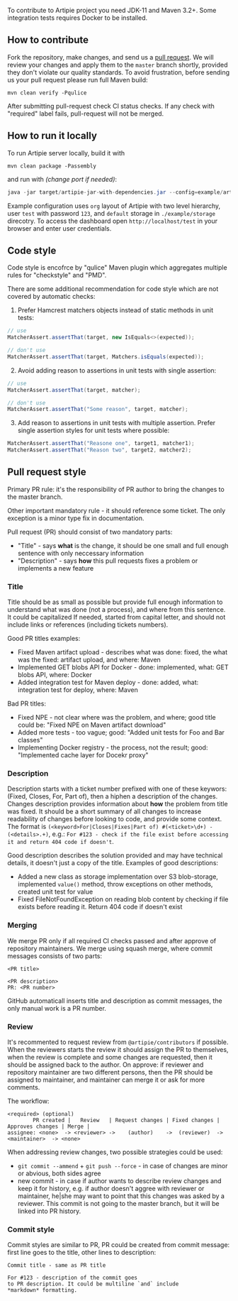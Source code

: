 To contribute to Artipie project you need JDK-11 and Maven 3.2+.
Some integration tests requires Docker to be installed.


## How to contribute

Fork the repository, make changes, and send us a
[pull request](#pull-request). We will review
your changes and apply them to the `master` branch shortly, provided
they don't violate our quality standards. To avoid frustration, before
sending us your pull request please run full Maven build:

```
mvn clean verify -Pqulice
```

After submitting pull-request check CI status checks. If any check with "required" label fails,
pull-request will not be merged.


## How to run it locally

To run Artipie server locally, build it with
```
mvn clean package -Passembly
```
and run with *(change port if needed)*:
```java
java -jar target/artipie-jar-with-dependencies.jar --config=example/artipie.yaml --port=8080
```
Example configuration uses `org` layout of Artipie with two level hierarchy,
user `test` with password `123`, and `default` storage in `./example/storage` direcotry.
To access the dashboard open `http://localhost/test` in your browser and enter user credentials.

## Code style

Code style is encofrce by "qulice" Maven plugin which aggregates multiple rules for "checkstyle" and "PMD".

There are some additional recommendation for code style which are not covered by automatic checks:

1. Prefer Hamcrest matchers objects instead of static methods in unit tests:
```java
// use
MatcherAssert.assertThat(target, new IsEquals<>(expected));

// don't use
MatcherAssert.assertThat(target, Matchers.isEquals(expected));
```

2. Avoid adding reason to assertions in unit tests with single assertion:
```java
// use
MatcherAssert.assertThat(target, matcher);

// don't use
MatcherAssert.assertThat("Some reason", target, matcher);
```


3. Add reason to assertions in unit tests with multiple assertion. Prefer single assertion styles for unit tests where possible:
```java
MatcherAssert.assertThat("Reasone one", target1, matcher1);
MatcherAssert.assertThat("Reason two", target2, matcher2);
```

## Pull request style

Primary PR rule: it's the responsibility of PR author to bring the changes to the master branch.

Other important mandatory rule - it should reference some ticket. The only exception is a minor type fix in documentation.

Pull request (PR) should consist of two mandatory parts:
 - "Title" - says **what** is the change, it should be one small and full enough sentence with only neccessary information
 - "Description" - says **how** this pull requests fixes a problem or implements a new feature

### Title

Title should be as small as possible but provide full enough information to understand what was done (not a process), and where from this sentence.
It could be capitalized If needed, started from capital letter, and should not include links or references (including tickets numbers).

Good PR titles examples:
 - Fixed Maven artifact upload - describes what was done: fixed, the what was the fixed: artifact upload, and where: Maven
 - Implemented GET blobs API for Docker - done: implemented, what: GET blobs API, where: Docker
 - Added integration test for Maven deploy - done: added, what: integration test for deploy, where: Maven

Bad PR titles:
 - Fixed NPE - not clear where was the problem, and where; good title could be: "Fixed NPE on Maven artifact download"
 - Added more tests - too vague; good: "Added unit tests for Foo and Bar classes"
 - Implementing Docker registry - the process, not the result; good: "Implemented cache layer for Docekr proxy"

### Description

Description starts with a ticket number prefixed with one of these keywors: (Fixed, Closes, For, Part of), then a hiphen a description of the changes. Changes description provides information about **how** the problem from title was fixed. It should be a short summary of all changes to increase readability of changes before looking to code, and provide some context. The format is `(<keyword>For|Closes|Fixes|Part of) #(<ticket>\d+) - (<details>.+)`, e.g.: `For #123 - check if the file exist before accessing it and return 404 code if doesn't`.

Good description describes the solution provided and may have technical details, it doesn't just a copy of the title.
Examples of good descriptions:
 - Added a new class as storage implementation over S3 blob-storage, implemented `value()` method, throw exceptions on other methods, created unit test for value
 - Fixed FileNotFoundException on reading blob content by checking if file exists before reading it. Return 404 code if doesn't exist

### Merging

We merge PR only if all required CI checks passed and after approve of repository maintainers. We merge using squash merge, where commit messages consists of two parts:
```
<PR title>

<PR description>
PR: <PR number>
```
GitHub automaticall inserts title and description as commit messages, the only manual work is a PR number.

### Review

It's recommented to request review from `@artipie/contributors` if possible. When the reviewers starts the review it should assign the PR to themselves,
when the review is complete and some changes are requested, then it should be assigned back to the author. On approve: if reviewer and repository maintainer are two different persons, then the PR should be assigned to maintainer, and maintainer can merge it or ask for more comments. 

The workflow:
```
<required> (optional)
        PR created |   Review   | Request changes | Fixed changes | Approves changes | Merge |
assignee: <none>  -> <reviewer> ->    (author)    ->  (reviewer)  ->   <maintainer>  -> <none>
```

When addressing review changes, two possible strategies could be used:
 - `git commit --ammend` + `git push --force` - in case of changes are minor or abvious, both sides agree
 - new commit - in case if author wants to describe review changes and keep it for history, e.g. if author doesn't aggree with reviewer or maintainer, he|she may want to point that this changes was asked by a reviewer. This commit is not going to the master branch, but it will be linked into PR history.

### Commit style

Commit styles are similar to PR, PR could be created from commit message: first line goes to the title, other lines to description:
```
Commit title - same as PR title

For #123 - description of the commit goes
to PR description. It could be multiline `and` include
*markdown* formatting.
```
